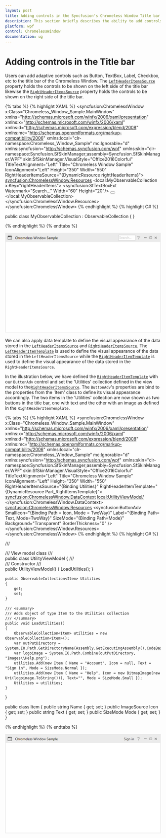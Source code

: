 ```yaml
---
layout: post
title: Adding controls in the Syncfusion's Chromeless Window Title bar
description: This section briefly describes the ability to add controls in Syncfusion's Chromeless Window Title bar.
platform: wpf
control: ChromelessWindow
documentation: ug
---
```

# Adding controls in the Title bar

 Users can add adaptive controls such as Button, TextBox, Label, Checkbox, etc to the title bar of the Chromeless Window. The [`LeftHeaderItemsSource`](https://help.syncfusion.com/cr/wpf/Syncfusion.Shared.Wpf~Syncfusion.Windows.Shared.ChromelessWindow~LeftHeaderItemsSource.html) property holds the controls to be shown on the left side of the title bar likewise the [`RightHeaderItemsSource`](https://help.syncfusion.com/cr/wpf/Syncfusion.Shared.Wpf~Syncfusion.Windows.Shared.ChromelessWindow~RightHeaderItemsSource.html) property holds the controls to be shown on the right side of the title bar.

{% tabs %}
{% highlight XAML %}
<syncfusion:ChromelessWindow x:Class="Chromeless_Window_Sample.MainWindow"
        xmlns="http://schemas.microsoft.com/winfx/2006/xaml/presentation"
        xmlns:x="http://schemas.microsoft.com/winfx/2006/xaml"
        xmlns:d="http://schemas.microsoft.com/expression/blend/2008"
        xmlns:mc="http://schemas.openxmlformats.org/markup-compatibility/2006"
        xmlns:local="clr-namespace:Chromeless_Window_Sample"
        mc:Ignorable="d" xmlns:syncfusion="http://schemas.syncfusion.com/wpf"
        xmlns:skin="clr-namespace:Syncfusion.SfSkinManager;assembly=Syncfusion.SfSkinManager.WPF"
        skin:SfSkinManager.VisualStyle="Office2016Colorful" TitleTextAlignment="Left"
        Title="Chromeless Window Sample" IconAlignment="Left" Height="350" Width="550"
         RightHeaderItemsSource="{DynamicResource rightHeaderItems}">
    <syncfusion:ChromelessWindow.Resources>
        <local:MyObservableCollection x:Key="rightHeaderItems">
            <syncfusion:SfTextBoxExt Watermark="Search..." Width="60" Height="20"/>
            <Button x:Name="help" Width="22" Height="22" Background="Transparent" BorderThickness="0" >
                <Path Data="M3.9400001,13.238 L5.5349999,13.238 5.5349999,14.833 3.9400001,14.833 z M4.7539988,0 C6.2060028,8.8817842E-16 7.3750015,0.39599991 8.2300044,1.1770003 9.0749989,1.9500008 9.5039998,2.8959999 9.5039998,3.9900017 9.5039998,4.6220016 9.3539982,5.2110023 9.0599995,5.743 8.7549992,6.2900009 8.1419993,6.9750023 7.2350021,7.7770004 6.5800033,8.3570023 6.1620041,8.7770004 5.9580017,9.0590019 5.7429972,9.3530006 5.5830012,9.6930008 5.4789973,10.070999 5.3929988,10.394001 5.3399974,10.871002 5.3170024,11.521999 L4.0500041,11.521999 C4.0479975,11.409 4.0459986,11.316002 4.0459986,11.244999 4.0459986,10.528 4.1480036,9.9029999 4.3499995,9.387001 4.4899989,9.0110016 4.7289973,8.618 5.0599986,8.2180023 5.310998,7.9189987 5.7679992,7.4770012 6.4180008,6.9049988 7.1190048,6.2859993 7.5660034,5.7989998 7.7829991,5.4169998 8.0100032,5.0200005 8.1240016,4.5839996 8.1240016,4.1189995 8.1240016,3.288002 7.796999,2.5480003 7.1510025,1.9220008 6.5110031,1.2989998 5.7139979,0.98400116&#xd;&#xa;4.784997,0.9840011 3.8870018,0.98400116 3.1250005,1.2709999 2.5199972,1.8380011 1.9710011,2.3500004 1.5930027,3.1230011 1.3939974,4.1389999 L0,3.9729996 C0.19999708,2.7350006 0.6869967,1.7670002 1.4499972,1.0950012 2.2720037,0.36900139 3.3850029,8.8817842E-16 4.7539988,0 z" 
                      Fill="#FF595858" HorizontalAlignment="Left" Height="11" Stretch="Fill" VerticalAlignment="Top" Width="7.504" />
            </Button>
        </local:MyObservableCollection>
    </syncfusion:ChromelessWindow.Resources>
    <Grid>
    </Grid>
</syncfusion:ChromelessWindow>
{% endhighlight %}
{% highlight C# %}

public class MyObservableCollection : ObservableCollection<object> { }

{% endhighlight %}
{% endtabs %}

![Title bar items added through collection](Getting-Started_images/Title-bar-items-using-collection.png)

We can also apply data template to define the visual appearance of the data stored in the [`LeftHeaderItemsSource`](https://help.syncfusion.com/cr/wpf/Syncfusion.Shared.Wpf~Syncfusion.Windows.Shared.ChromelessWindow~LeftHeaderItemsSource.html) and [`RightHeaderItemsSource`](https://help.syncfusion.com/cr/wpf/Syncfusion.Shared.Wpf~Syncfusion.Windows.Shared.ChromelessWindow~RightHeaderItemsSource.html). The [`LeftHeaderItemTemplate`](https://help.syncfusion.com/cr/wpf/Syncfusion.Shared.Wpf~Syncfusion.Windows.Shared.ChromelessWindow~LeftHeaderItemTemplate.html) is used to define the visual appearance of the data stored in the `LeftHeaderItemsSource` while the [`RightHeaderItemTemplate`](https://help.syncfusion.com/cr/wpf/Syncfusion.Shared.Wpf~Syncfusion.Windows.Shared.ChromelessWindow~RightHeaderItemTemplate.html) is used to define the visual appearance of the data stored in the `RightHeaderItemsSource`.

In the illustration below, we have defined the [`RightHeaderItemTemplate`](https://help.syncfusion.com/cr/wpf/Syncfusion.Shared.Wpf~Syncfusion.Windows.Shared.ChromelessWindow~RightHeaderItemTemplate.html) with our `ButtonAdv` control and set the 'Utilities' collection defined in the view model to the[`RightHeaderItemsSource`](https://help.syncfusion.com/cr/wpf/Syncfusion.Shared.Wpf~Syncfusion.Windows.Shared.ChromelessWindow~RightHeaderItemsSource.html). The `ButtonAdv`'s properties are bind to the properties from the 'Item' class to define its visual appearance accordingly. The two items in the 'Utilities' collection are now shown as two buttons in the title bar, one with text and the other with an image as defined in the `RightHeaderItemTemplate`.

{% tabs %}
{% highlight XAML %}
<syncfusion:ChromelessWindow x:Class="Chromeless_Window_Sample.MainWindow"
        xmlns="http://schemas.microsoft.com/winfx/2006/xaml/presentation"
        xmlns:x="http://schemas.microsoft.com/winfx/2006/xaml"
        xmlns:d="http://schemas.microsoft.com/expression/blend/2008"
        xmlns:mc="http://schemas.openxmlformats.org/markup-compatibility/2006"
        xmlns:local="clr-namespace:Chromeless_Window_Sample"
        mc:Ignorable="d" xmlns:syncfusion="http://schemas.syncfusion.com/wpf"
        xmlns:skin="clr-namespace:Syncfusion.SfSkinManager;assembly=Syncfusion.SfSkinManager.WPF"
        skin:SfSkinManager.VisualStyle="Office2016Colorful" TitleTextAlignment="Left"
        Title="Chromeless Window Sample" IconAlignment="Left" Height="350" Width="550"
        RightHeaderItemsSource="{Binding Utilities}" RightHeaderItemTemplate="{DynamicResource Part_RightItemsTemplate}">
    <syncfusion:ChromelessWindow.DataContext>
        <local:UtilityViewModel/>
    </syncfusion:ChromelessWindow.DataContext>
    <syncfusion:ChromelessWindow.Resources>
        <DataTemplate x:Key="Part_RightItemsTemplate">
            <Grid>
                <syncfusion:ButtonAdv SmallIcon="{Binding Path = Icon, Mode = TwoWay}" Label="{Binding Path= Text, Mode=TwoWay}" SizeMode="{Binding Path=Mode}" Background="Transparent" BorderThickness="0" />
            </Grid>
        </DataTemplate>
    </syncfusion:ChromelessWindow.Resources>
    <Grid>
    </Grid>
</syncfusion:ChromelessWindow>
{% endhighlight %}
{% highlight C# %}

/// <summary>
/// View model class
/// </summary>
public class UtilityViewModel
{
    /// <summary>
    /// Constructor
    /// </summary>
    public UtilityViewModel()
    {
        LoadUtilities();
    }

    public ObservableCollection<Item> Utilities
    {
        get;
        set;
    }

    /// <summary>
    /// Adds object of type Item to the Utilities collection
    /// </summary>
    public void LoadUtilities()
    {
        ObservableCollection<Item> utilities = new ObservableCollection<Item>();
        var outPutDirectory = System.IO.Path.GetDirectoryName(Assembly.GetExecutingAssembly().CodeBase);
        var logoimage = System.IO.Path.Combine(outPutDirectory, "Images\\Help.png");
        utilities.Add(new Item { Name = "Account", Icon = null, Text = "Sign in", Mode = SizeMode.Normal });
        utilities.Add(new Item { Name = "Help", Icon = new BitmapImage(new Uri(logoimage.ToString())), Text="", Mode = SizeMode.Small });
        Utilities = utilities;
    }
}

public class Item
{
    public string Name
    {
        get; set;
    }
    public ImageSource Icon
    {
        get; set;
    }
    public string Text
    {
        get; set;
    }
    public SizeMode Mode
    {
        get; set;
    }
}



{% endhighlight %}
{% endtabs %}

![Template applied to the items source](Getting-Started_images/Title-bar-items-using-Template.png)